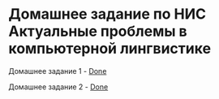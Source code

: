 # Домашнее задание по НИС Актуальные проблемы в компьютерной лингвистике
Домашнее задание 1 - [Done](01_homework.ipynb)

Домашнее задание 2 - [Done](02_homework.ipynb)
